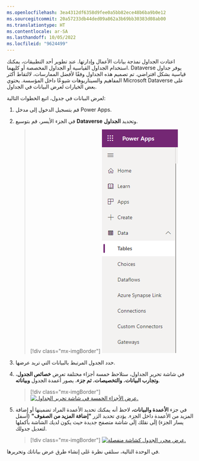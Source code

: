 ```yaml
---
ms.openlocfilehash: 3ea4312df6358d9fee0a5bb82ece48b6ba9b0e12
ms.sourcegitcommit: 20a57233db44ded09a862a3b69bb30383d08ab00
ms.translationtype: HT
ms.contentlocale: ar-SA
ms.lasthandoff: 10/05/2022
ms.locfileid: "9624499"
---
```

اعتادت الجداول نمذجة بيانات الأعمال وإدارتها. عند تطوير أحد التطبيقات، يمكنك استخدام الجداول القياسية أو الجداول المخصصة أو كليهما. Dataverse يوفر جداول قياسية بشكل افتراضي. تم تصميم هذه الجداول وفقًا لأفضل الممارسات، لالتقاط أكثر المفاهيم والسيناريوهات شيوعًا داخل المؤسسة.
يحتوي Microsoft Dataverse على بعض الخيارات لعرض البيانات في الجداول.

لعرض البيانات في جدول، اتبع الخطوات التالية:

1. قم بتسجيل الدخول إلى مدخل Power Apps.

1. في الجزء الأيسر، قم بتوسيع **Dataverse** وتحديد **الجداول**.

    > [!div class="mx-imgBorder"]
    > [![طريقة عرض لجزء التنقل في Power Apps ‏Maker تعرض جداول Dataverse الموسعة والجداول المحددة.](../media/tables.png)](../media/tables.png#lightbox)

1. حدد الجدول المرتبط بالبيانات التي تريد عرضها.

1. في شاشة تحرير الجداول، ستلاحظ خمسة أجزاء مختلفة تعرض **خصائص الجدول**، **وتجارب البيانات**، **والتخصيصات**، **ثم جزء**، يصور أعمدة الجدول **وبياناته**.

    > [!div class="mx-imgBorder"]
    > [![عرض الأجزاء الخمسة في شاشة تحرير الجداول.](../media/tables-editor-screen.png)](../media/tables-editor-screen.png#lightbox)

1. في جزء **الأعمدة والبيانات،** لاحظ أنه يمكنك تحديد الأعمدة المراد تضمينها أو إضافة المزيد من الأعمدة داخل الجزء. يؤدي تحديد الزر **"إضافة المزيد من الصفوف"** (أسفل يسار الجزء) إلَى نقلك إلَى شاشة متصفح جديدة حيث يكون لديك الشاشة بأكملها لتعديل جدولك.

    > [!div class="mx-imgBorder"]
    > [![عرض محرر الجدول كشاشة منفصلة.](../media/table-view-screen.png)](../media/table-view-screen.png#lightbox)

في الوحدة التالية، سنلقي نظرة عَلى إنشاء طرق عرض بياناتك وتحريرها.
